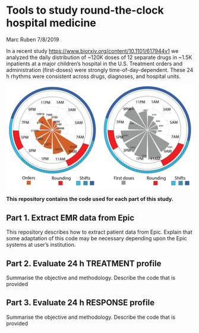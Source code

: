 Tools to study round-the-clock hospital medicine
================
Marc Ruben
7/8/2019

In a recent study <https://www.biorxiv.org/content/10.1101/617944v1> we
analyzed the daily distribution of ~120K doses of 12 separate drugs in
~1.5K inpatients at a major children’s hospital in the U.S. Treatment
orders and administration (first-doses) were strongly
time-of-day-dependent. These 24 h rhythms were consistent across drugs,
diagnoses, and hospital units.

![image caption Source](images/GitRepo_AllDrugWheels.png)

**This repository contains the code used for each part of this study.**

## Part 1. Extract EMR data from Epic

This repository describes how to extract patient data from Epic. Explain
that some adaptation of this code may be necessary depending upon the
Epic systems at user’s institution.

## Part 2. Evaluate 24 h TREATMENT profile

Summarise the objective and methodology. Describe the code that is
provided

## Part 3. Evaluate 24 h RESPONSE profile

Summarise the objective and methodology. Describe the code that is
provided
